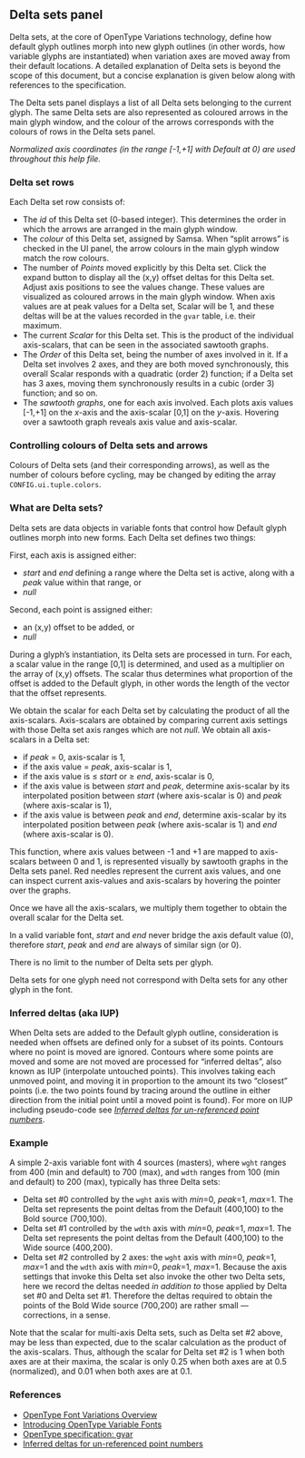 ## Delta sets panel

Delta sets, at the core of OpenType Variations technology, define how default glyph outlines morph into new glyph outlines (in other words, how variable glyphs are instantiated) when variation axes are moved away from their default locations. A detailed explanation of Delta sets is beyond the scope of this document, but a concise explanation is given below along with references to the specification.

The Delta sets panel displays a list of all Delta sets belonging to the current glyph. The same Delta sets are also represented as coloured arrows in the main glyph window, and the colour of the arrows corresponds with the colours of rows in the Delta sets panel.

*Normalized axis coordinates (in the range [-1,+1] with Default at 0) are used throughout this help file.*

### Delta set rows

Each Delta set row consists of:

* The _id_ of this Delta set (0-based integer). This determines the order in which the arrows are arranged in the main glyph window.
* The _colour_ of this Delta set, assigned by Samsa. When “split arrows” is checked in the UI panel, the arrow colours in the main glyph window match the row colours.
* The number of _Points_ moved explicitly by this Delta set. Click the expand button to display all the (x,y) offset deltas for this Delta set. Adjust axis positions to see the values change. These values are visualized as coloured arrows in the main glyph window. When axis values are at peak values for a Delta set, Scalar will be 1, and these deltas will be at the values recorded in the `gvar` table, i.e. their maximum.
* The current _Scalar_ for this Delta set. This is the product of the individual axis-scalars, that can be seen in the associated sawtooth graphs.
* The _Order_ of this Delta set, being the number of axes involved in it. If a Delta set involves 2 axes, and they are both moved synchronously, this overall Scalar responds with a quadratic (order 2) function; if a Delta set has 3 axes, moving them synchronously results in a cubic (order 3) function; and so on.
* The _sawtooth graphs_, one for each axis involved. Each plots axis values [-1,+1] on the _x_-axis and the axis-scalar [0,1] on the _y_-axis. Hovering over a sawtooth graph reveals axis value and axis-scalar.

### Controlling colours of Delta sets and arrows

Colours of Delta sets (and their corresponding arrows), as well as the number of colours before cycling, may be changed by editing the array `CONFIG.ui.tuple.colors`.

### What are Delta sets?

Delta sets are data objects in variable fonts that control how Default glyph outlines morph into new forms. Each Delta set defines two things:

First, each axis is assigned either:

* _start_ and _end_ defining a range where the Delta set is active, along with a _peak_ value within that range, or
* _null_

Second, each point is assigned either:

* an (x,y) offset to be added, or
* _null_

During a glyph’s instantiation, its Delta sets are processed in turn. For each, a scalar value in the range [0,1] is determined, and used as a multiplier on the array of (x,y) offsets. The scalar thus determines what proportion of the offset is added to the Default glyph, in other words the length of the vector that the offset represents.

We obtain the scalar for each Delta set by calculating the product of all the axis-scalars. Axis-scalars are obtained by comparing current axis settings with those Delta set axis ranges which are not _null_. We obtain all axis-scalars in a Delta set:

* if _peak_ = 0, axis-scalar is 1,
* if the axis value = _peak_, axis-scalar is 1,
* if the axis value is ≤ _start_ or ≥ _end_, axis-scalar is 0,
* if the axis value is between _start_ and _peak_, determine axis-scalar by its interpolated position between _start_ (where axis-scalar is 0) and _peak_ (where axis-scalar is 1),
* if the axis value is between _peak_ and _end_, determine axis-scalar by its interpolated position between _peak_ (where axis-scalar is 1) and _end_ (where axis-scalar is 0).

This function, where axis values between -1 and +1 are mapped to axis-scalars between 0 and 1, is represented visually by sawtooth graphs in the Delta sets panel. Red needles represent the current axis values, and one can inspect current axis-values and axis-scalars by hovering the pointer over the graphs.

Once we have all the axis-scalars, we multiply them together to obtain the overall scalar for the Delta set.

In a valid variable font, _start_ and _end_ never bridge the axis default value (0), therefore _start_, _peak_ and _end_ are always of similar sign (or 0).

There is no limit to the number of Delta sets per glyph.

Delta sets for one glyph need not correspond with Delta sets for any other glyph in the font.

### Inferred deltas (aka IUP)

When Delta sets are added to the Default glyph outline, consideration is needed when offsets are defined only for a subset of its points. Contours where no point is moved are ignored. Contours where some points are moved and some are not moved are processed for “inferred deltas”, also known as IUP (interpolate untouched points). This involves taking each unmoved point, and moving it in proportion to the amount its two “closest” points (i.e. the two points found by tracing around the outline in either direction from the initial point until a moved point is found). For more on IUP including pseudo-code see [_Inferred deltas for un-referenced point numbers_](https://docs.microsoft.com/en-us/typography/opentype/spec/gvar#inferred-deltas-for-un-referenced-point-numbers).

### Example

A simple 2-axis variable font with 4 sources (masters), where `wght` ranges from 400 (min and default) to 700 (max), and `wdth` ranges from 100 (min and default) to 200 (max), typically has three Delta sets:

* Delta set #0 controlled by the `wght` axis with _min_=0, _peak_=1, _max_=1. The Delta set represents the point deltas from the Default (400,100) to the Bold source (700,100).
* Delta set #1 controlled by the `wdth` axis with _min_=0, _peak_=1, _max_=1. The Delta set represents the point deltas from the Default (400,100) to the Wide source (400,200).
* Delta set #2 controlled by 2 axes: the `wght` axis with _min_=0, _peak_=1, _max_=1 and the `wdth` axis with _min_=0, _peak_=1, _max_=1. Because the axis settings that invoke this Delta set also invoke the other two Delta sets, here we record the deltas needed _in addition to_ those applied by Delta set #0 and Delta set #1. Therefore the deltas required to obtain the points of the Bold Wide source (700,200) are rather small — corrections, in a sense.

Note that the scalar for multi-axis Delta sets, such as Delta set #2 above, may be less than expected, due to the scalar calculation as the product of the axis-scalars. Thus, although the scalar for Delta set #2 is 1 when both axes are at their maxima, the scalar is only 0.25 when both axes are at 0.5 (normalized), and 0.01 when both axes are at 0.1.

### References

* [OpenType Font Variations Overview](https://docs.microsoft.com/en-us/typography/opentype/spec/otvaroverview)
* [Introducing OpenType Variable Fonts](https://medium.com/variable-fonts/https-medium-com-tiro-introducing-opentype-variable-fonts-12ba6cd2369)
* [OpenType specification: gvar](https://docs.microsoft.com/en-us/typography/opentype/spec/gvar)
* [Inferred deltas for un-referenced point numbers](https://docs.microsoft.com/en-us/typography/opentype/spec/gvar#inferred-deltas-for-un-referenced-point-numbers)